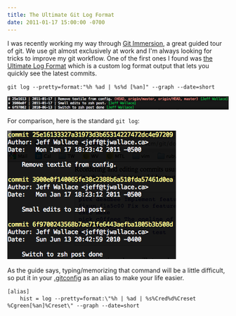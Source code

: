 ```yaml
---
title: The Ultimate Git Log Format
date: 2011-01-17 15:00:00 -0700
---
```


I was recently working my way through [Git Immersion](http://gitimmersion.com/index.html), a great guided tour of git.  We use git almost exclusively at work and I'm always looking for tricks to improve my git workflow.  One of the first ones I found was [the Ultimate Log Format](http://gitimmersion.com/lab_10.html) which is a custom log format output that lets you quickly see the latest commits.

```
git log --pretty=format:"%h %ad | %s%d [%an]" --graph --date=short
```

![Custom git log](/assets/images/git-hist.png)

For comparison, here is the standard `git log`:

![Normal git log](/assets/images/git-log.png)

As the guide says, typing/memorizing that command will be a little difficult, so put it in your [.gitconfig](https://github.com/tjwallace/dotfiles/blob/master/gitconfig.erb#L12) as an alias to make your life easier.

```
[alias]
    hist = log --pretty=format:\"%h | %ad | %s%Cred%d%Creset %Cgreen[%an]%Creset\" --graph --date=short
```
